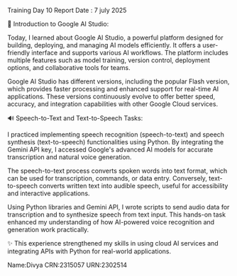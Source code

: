 Training Day 10 Report
Date : 7 july 2025

🤖 Introduction to Google AI Studio:

Today, I learned about Google AI Studio, a powerful platform designed for building, deploying, and managing AI models efficiently. It offers a user-friendly interface and supports various AI workflows. The platform includes multiple features such as model training, version control, deployment options, and collaborative tools for teams.

Google AI Studio has different versions, including the popular Flash version, which provides faster processing and enhanced support for real-time AI applications. These versions continuously evolve to offer better speed, accuracy, and integration capabilities with other Google Cloud services.

🔊 Speech-to-Text and Text-to-Speech Tasks:

I practiced implementing speech recognition (speech-to-text) and speech synthesis (text-to-speech) functionalities using Python. By integrating the Gemini API key, I accessed Google's advanced AI models for accurate transcription and natural voice generation.

The speech-to-text process converts spoken words into text format, which can be used for transcription, commands, or data entry. Conversely, text-to-speech converts written text into audible speech, useful for accessibility and interactive applications.

Using Python libraries and Gemini API, I wrote scripts to send audio data for transcription and to synthesize speech from text input. This hands-on task enhanced my understanding of how AI-powered voice recognition and generation work practically.

✨ This experience strengthened my skills in using cloud AI services and integrating APIs with Python for real-world applications.

Name:Divya
CRN:2315057
URN:2302514
